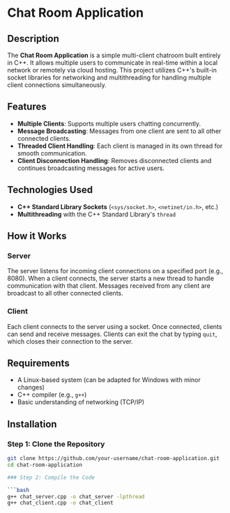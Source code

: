 # Chat Room Application

## Description

The **Chat Room Application** is a simple multi-client chatroom built entirely in C++. It allows multiple users to communicate in real-time within a local network or remotely via cloud hosting. This project utilizes C++'s built-in socket libraries for networking and multithreading for handling multiple client connections simultaneously.

## Features

- **Multiple Clients**: Supports multiple users chatting concurrently.
- **Message Broadcasting**: Messages from one client are sent to all other connected clients.
- **Threaded Client Handling**: Each client is managed in its own thread for smooth communication.
- **Client Disconnection Handling**: Removes disconnected clients and continues broadcasting messages for active users.

## Technologies Used

- **C++ Standard Library Sockets** (`<sys/socket.h>`, `<netinet/in.h>`, etc.)
- **Multithreading** with the C++ Standard Library's `thread`

## How it Works

### Server

The server listens for incoming client connections on a specified port (e.g., 8080). When a client connects, the server starts a new thread to handle communication with that client. Messages received from any client are broadcast to all other connected clients.

### Client

Each client connects to the server using a socket. Once connected, clients can send and receive messages. Clients can exit the chat by typing `quit`, which closes their connection to the server.

## Requirements

- A Linux-based system (can be adapted for Windows with minor changes)
- C++ compiler (e.g., `g++`)
- Basic understanding of networking (TCP/IP)

## Installation

### Step 1: Clone the Repository

```bash
git clone https://github.com/your-username/chat-room-application.git
cd chat-room-application

### Step 2: Compile the Code

```bash
g++ chat_server.cpp -o chat_server -lpthread
g++ chat_client.cpp -o chat_client


